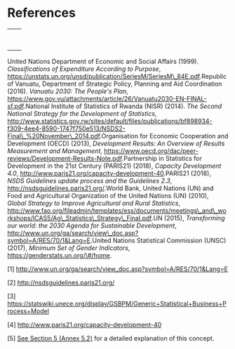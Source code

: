 # **References**

|     |     |
|-----|-----|
|     |     |
|     |     |
|     |     |
|     |     |
|     |     |
|     |     |
|     |     |
|     |     |

United Nations Department of Economic and Social Affairs (1999).
*Classifications of Expenditure According to Purpose*,
<u>https://unstats.un.org/unsd/publication/SeriesM/SeriesM\_84E.pdf</u>.Republic
of Vanuatu, Department of Strategic Policy, Planning and Aid
Coordination (2016). *Vanuatu 2030: The People's Plan*,
<u>https://www.gov.vu/attachments/article/26/Vanuatu2030-EN-FINAL-sf.pdf</u>.National
Institute of Statistics of Rwanda (NISR) (2014). *The Second National
Strategy for the Development of Statistics*,
<u>http://www.statistics.gov.rw/sites/default/files/publications/bf898934-f309-4ee4-8590-1747f750e513/NSDS2-Final\_%20November\_2014.pdf</u>.Organisation
for Economic Cooperation and Development (OECD) (2013), *Development
Results: An Overview of Results Measurement and Management*,
<u>https://www.oecd.org/dac/peer-reviews/Development-Results-Note.pdf</u>.Partnership
in Statistics for Development in the 21st Century (PARIS21) (2018),
*Capacity Development 4.0*,
<u>http://www.paris21.org/capacity-development-40</u>.PARIS21 (2018),
*NSDS Guidelines update process and the Guidelines 2.3*,
<u>http://nsdsguidelines.paris21.org/</u>.World Bank, United Nations
(UN) and Food and Agricultural Organization of the United Nations (UN)
(2010), *Global Strategy to Improve Agricultural and Rural Statistics*,
<u>http://www.fao.org/fileadmin/templates/ess/documents/meetings\_and\_workshops/ICAS5/Ag\_Statistics\_Strategy\_Final.pdf</u>.UN
(2015), *Transforming our world: the 2030 Agenda for Sustainable
Development*,
<u>http://www.un.org/ga/search/view\_doc.asp?symbol=A/RES/70/1&Lang=E</u>.United
Nations Statistical Commission (UNSC) (2017), *Minimum Set of Gender
Indicators*, <u>https://genderstats.un.org/\#/home</u>.

[1] <http://www.un.org/ga/search/view_doc.asp?symbol=A/RES/70/1&Lang=E>

[2] <http://nsdsguidelines.paris21.org/>

[3] https://statswiki.unece.org/display/GSBPM/Generic+Statistical+Business+Process+Model

[4] http://www.paris21.org/capacity-development-40

[5] [See Section 5 (Annex 5.2)](#the-results-chain-framework-in-adapt)
for a detailed explanation of this concept.
